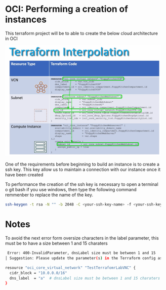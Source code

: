 # OCI: Performing a creation of instances
This terraform project will be to able to create the below cloud architecture in OCI

![alt text](image.png)




One of the requirements before beginning to build an instance is to create a ssh key. This key allow us to maintain a connection with our instance once it have been created

To performance the creation of the ssh key is necessary to open a terminal o git bash if you use windows, then type the following command
remmenber to replace the name of the key.

```sh
ssh-keygen -t rsa -N "" -b 2048 -C <your-ssh-key-name> -f <your-ssh-key-name>
```

# Notes

To avoid the next error form oversize characters in the label parameter, this must be to have a size between 1 and 15 charaters

```sh 
 Error: 400-InvalidParameter, dnsLabel size must be between 1 and 15
│ Suggestion: Please update the parameter(s) in the Terraform config as per error message dnsLabel size must be between 1 and 15
```

```sh
resource "oci_core_virtual_network" "TestTerrafomrLabVNC" {
  cidr_block = "10.0.0.0/16"
  dns_label  = "a"  # dnsLabel size must be between 1 and 15 charaters
}
```


